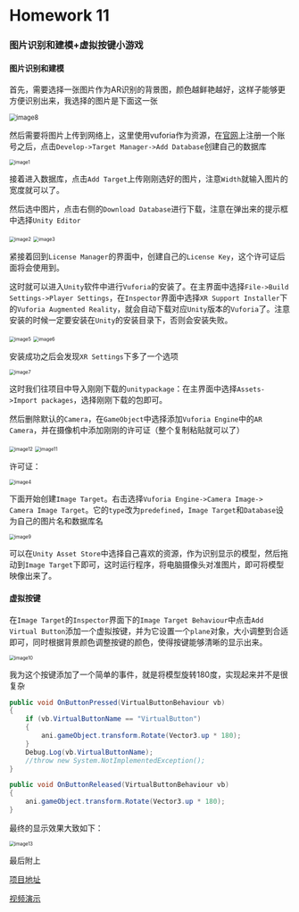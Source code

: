 # Homework 11

### 图片识别和建模+虚拟按键小游戏



#### 图片识别和建模

首先，需要选择一张图片作为AR识别的背景图，颜色越鲜艳越好，这样子能够更方便识别出来，我选择的图片是下面这一张

<img src="images/image8.jpg" alt="image8" style="zoom:80%;" />



然后需要将图片上传到网络上，这里使用vuforia作为资源，在[官网](https://developer.vuforia.com/)上注册一个账号之后，点击`Develop->Target Manager->Add Database`创建自己的数据库

<img src="images/image1.png" alt="image1" style="zoom:60%;" />



接着进入数据库，点击`Add Target`上传刚刚选好的图片，注意`Width`就输入图片的宽度就可以了。

然后选中图片，点击右侧的`Download Database`进行下载，注意在弹出来的提示框中选择`Unity Editor`



<img src="images/image2.jpg" alt="image2" style="zoom:60%;" />

<img src="images/image3.png" alt="image3" style="zoom:60%;" />



紧接着回到`License Manager`的界面中，创建自己的`License Key`，这个许可证后面将会使用到。



这时就可以进入`Unity`软件中进行`Vuforia`的安装了。在主界面中选择`File->Build Settings->Player Settings`，在`Inspector`界面中选择`XR Support Installer`下的`Vuforia Augmented Reality`，就会自动下载对应`Unity`版本的`Vuforia`了。注意安装的时候一定要安装在`Unity`的安装目录下，否则会安装失败。 

<img src="images/image5.png" alt="image5" style="zoom:60%;" />

<img src="images/image6.png" alt="image6" style="zoom:60%;" />



安装成功之后会发现`XR Settings`下多了一个选项

<img src="images/image7.png" alt="image7" style="zoom:60%;" />



这时我们往项目中导入刚刚下载的`unitypackage`：在主界面中选择`Assets->Import packages`，选择刚刚下载的包即可。



然后删除默认的`Camera`，在`GameObject`中选择添加`Vuforia Engine`中的`AR Camera`，并在摄像机中添加刚刚的许可证（整个复制粘贴就可以了）

<img src="images/image12.png" alt="image12" style="zoom:60%;" />



<img src="images/image11.png" alt="image11" style="zoom:60%;" />



许可证：

<img src="images/image4.png" alt="image4" style="zoom:60%;" />



下面开始创建`Image Target`。右击选择`Vuforia Engine->Camera Image-> Camera Image Target`。它的`type`改为`predefined`，`Image Target`和`Database`设为自己的图片名和数据库名

<img src="images/image9.png" alt="image9" style="zoom:60%;" />



可以在`Unity Asset Store`中选择自己喜欢的资源，作为识别显示的模型，然后拖动到`Image Target`下即可，这时运行程序，将电脑摄像头对准图片，即可将模型映像出来了。



#### 虚拟按键

在`Image Target`的`Inspector`界面下的`Image Target Behaviour`中点击`Add Virtual Button`添加一个虚拟按键，并为它设置一个`plane`对象，大小调整到合适即可，同时根据背景颜色调整按键的颜色，使得按键能够清晰的显示出来。

<img src="images/image10.png" alt="image10" style="zoom:60%;" />



我为这个按键添加了一个简单的事件，就是将模型旋转180度，实现起来并不是很复杂

```c#
public void OnButtonPressed(VirtualButtonBehaviour vb)
{
    if (vb.VirtualButtonName == "VirtualButton")
    {
        ani.gameObject.transform.Rotate(Vector3.up * 180);
    }
    Debug.Log(vb.VirtualButtonName);
    //throw new System.NotImplementedException();
}

public void OnButtonReleased(VirtualButtonBehaviour vb)
{
    ani.gameObject.transform.Rotate(Vector3.up * 180);
}
```



最终的显示效果大致如下：

<img src="images/image13.png" alt="image13" style="zoom:60%;" />



最后附上

[项目地址](https://github.com/LSunQQ/3D-games/tree/homework11)

[视频演示](https://v.youku.com/v_show/id_XNDQ4MDMxNTYyOA==.html?spm=a2h3j.8428770.3416059.1)